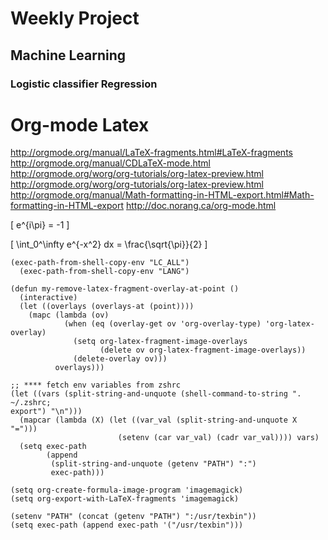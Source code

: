 # Weekly Project

## Machine Learning


### Logistic classifier  Regression

# Org-mode Latex

<http://orgmode.org/manual/LaTeX-fragments.html#LaTeX-fragments>
<http://orgmode.org/manual/CDLaTeX-mode.html>
<http://orgmode.org/worg/org-tutorials/org-latex-preview.html>
<http://orgmode.org/worg/org-tutorials/org-latex-preview.html>
<http://orgmode.org/manual/Math-formatting-in-HTML-export.html#Math-formatting-in-HTML-export>
<http://doc.norang.ca/org-mode.html>

\[
e^{i\pi} = -1
\]

\[
\int_0^\infty e^{-x^2} dx = \frac{\sqrt{\pi}}{2}
\]

    (exec-path-from-shell-copy-env "LC_ALL")
      (exec-path-from-shell-copy-env "LANG")

    (defun my-remove-latex-fragment-overlay-at-point ()
      (interactive)
      (let ((overlays (overlays-at (point))))
        (mapc (lambda (ov)
                (when (eq (overlay-get ov 'org-overlay-type) 'org-latex-overlay)
                  (setq org-latex-fragment-image-overlays
                        (delete ov org-latex-fragment-image-overlays))
                  (delete-overlay ov)))
              overlays)))

    ;; **** fetch env variables from zshrc
    (let ((vars (split-string-and-unquote (shell-command-to-string ". ~/.zshrc; 
    export") "\n")))
      (mapcar (lambda (X) (let ((var_val (split-string-and-unquote X "=")))
                            (setenv (car var_val) (cadr var_val)))) vars)
      (setq exec-path 
            (append
             (split-string-and-unquote (getenv "PATH") ":")
             exec-path)))

    (setq org-create-formula-image-program 'imagemagick)
    (setq org-export-with-LaTeX-fragments 'imagemagick)

    (setenv "PATH" (concat (getenv "PATH") ":/usr/texbin"))
    (setq exec-path (append exec-path '("/usr/texbin")))
